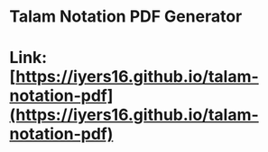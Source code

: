 # Talam Notation PDF Generator

# Link: [https://iyers16.github.io/talam-notation-pdf](https://iyers16.github.io/talam-notation-pdf)
